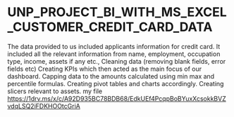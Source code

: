 # UNP_PROJECT_BI_WITH_MS_EXCEL_CUSTOMER_CREDIT_CARD_DATA

The data provided to us included applicants information for credit card. It included all the relevant information from name, employment, occupation type, income, assets if any etc.,
Cleaning data (removing blank fields, error fields etc)
Creating KPIs which then acted as the main focus of our dashboard.
Capping data to the amounts calculated using min max and percentile formulas.
Creating pivot tables and charts accordingly. 
Creating slicers relevant to assets.
my file https://1drv.ms/x/c/A92D935BC78BDB68/EdkUEf4PcqpBoBYuxXcsokkBVZvdqLSQ2iFDKHOOtcGriA

